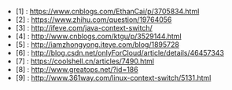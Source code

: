 * [1] : https://www.cnblogs.com/EthanCai/p/3705834.html
* [2] : https://www.zhihu.com/question/19764056
* [3] : http://ifeve.com/java-context-switch/
* [4] : http://www.cnblogs.com/ktgu/p/3529144.html
* [5] : http://iamzhongyong.iteye.com/blog/1895728
* [6] : http://blog.csdn.net/onlyForCloud/article/details/46457343
* [7] : https://coolshell.cn/articles/7490.html
* [8] : http://www.greatops.net/?id=186
* [9] : http://www.361way.com/linux-context-switch/5131.html
